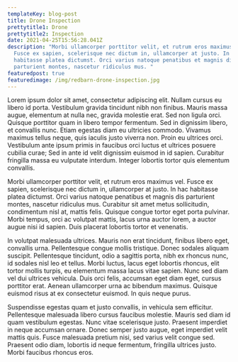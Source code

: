 ```yaml
---
templateKey: blog-post
title: Drone Inspection
prettytitle1: Drone
prettytitle2: Inspection
date: 2021-04-25T15:56:28.041Z
description: "Morbi ullamcorper porttitor velit, et rutrum eros maximus vel.
  Fusce ex sapien, scelerisque nec dictum in, ullamcorper at justo. In hac
  habitasse platea dictumst. Orci varius natoque penatibus et magnis dis
  parturient montes, nascetur ridiculus mus. "
featuredpost: true
featuredimage: /img/redbarn-drone-inspection.jpg
---
```

Lorem ipsum dolor sit amet, consectetur adipiscing elit. Nullam cursus eu libero id porta. Vestibulum gravida tincidunt nibh non finibus. Mauris massa augue, elementum at nulla nec, gravida molestie erat. Sed non ligula orci. Quisque porttitor quam in libero tempor fermentum. Sed in dignissim libero, et convallis nunc. Etiam egestas diam eu ultricies commodo. Vivamus maximus tellus neque, quis iaculis justo viverra non. Proin eu ultrices orci. Vestibulum ante ipsum primis in faucibus orci luctus et ultrices posuere cubilia curae; Sed in ante id velit dignissim euismod in id sapien. Curabitur fringilla massa eu vulputate interdum. Integer lobortis tortor quis elementum convallis.

Morbi ullamcorper porttitor velit, et rutrum eros maximus vel. Fusce ex sapien, scelerisque nec dictum in, ullamcorper at justo. In hac habitasse platea dictumst. Orci varius natoque penatibus et magnis dis parturient montes, nascetur ridiculus mus. Curabitur sit amet metus sollicitudin, condimentum nisl at, mattis felis. Quisque congue tortor eget porta pulvinar. Morbi tempus, orci ac volutpat mattis, lacus urna auctor lorem, a auctor augue nisi id sapien. Duis placerat lobortis tortor et venenatis.

In volutpat malesuada ultrices. Mauris non erat tincidunt, finibus libero eget, convallis urna. Pellentesque congue mollis tristique. Donec sodales aliquam suscipit. Pellentesque tincidunt, odio a sagittis porta, nibh ex rhoncus nunc, id sodales nisl leo et tellus. Morbi luctus, lacus eget lobortis rhoncus, elit tortor mollis turpis, eu elementum massa lacus vitae sapien. Nunc sed diam vel dui ultrices vehicula. Duis orci felis, accumsan eget diam eget, cursus porttitor erat. Aenean ullamcorper urna ac bibendum maximus. Quisque euismod risus at ex consectetur euismod. In quis neque purus.

Suspendisse egestas quam et justo convallis, in vehicula sem efficitur. Pellentesque malesuada libero cursus faucibus molestie. Mauris sed diam id quam vestibulum egestas. Nunc vitae scelerisque justo. Praesent imperdiet in neque accumsan ornare. Donec semper justo augue, eget imperdiet velit mattis quis. Fusce malesuada pretium nisi, sed varius velit congue sed. Praesent odio diam, lobortis id neque fermentum, fringilla ultrices justo. Morbi faucibus rhoncus eros.